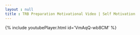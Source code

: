 ```yaml
---
layout : null
title : TRB Preparation Motivational Video | Self Motivation
---
```






{% include youtubePlayer.html id='VmAqQ-wb8CM' %}
